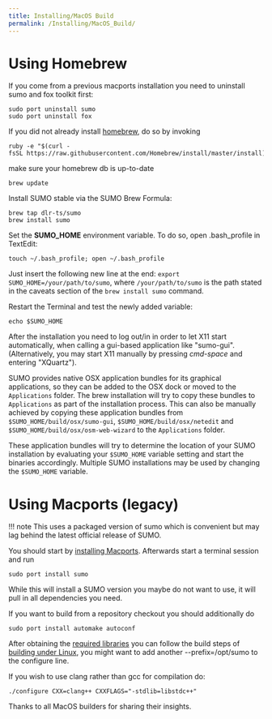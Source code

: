 ```yaml
---
title: Installing/MacOS Build
permalink: /Installing/MacOS_Build/
---
```


# Using Homebrew

If you come from a previous macports installation you need to uninstall
sumo and fox toolkit first:

```
sudo port uninstall sumo
sudo port uninstall fox
```

If you did not already install [homebrew](http://brew.sh), do so by
invoking

```
ruby -e "$(curl -fsSL https://raw.githubusercontent.com/Homebrew/install/master/install)"
```

make sure your homebrew db is up-to-date

```
brew update
```

Install SUMO stable via the SUMO Brew Formula:

```
brew tap dlr-ts/sumo
brew install sumo
```

Set the **SUMO_HOME** environment variable. To do so, open .bash_profile in TextEdit: 

```
touch ~/.bash_profile; open ~/.bash_profile
```
Just insert the following new line at the end: `export SUMO_HOME=/your/path/to/sumo`, where `/your/path/to/sumo` is the path stated in the caveats section of the `brew install sumo` command.

Restart the Terminal and test the newly added variable:
```
echo $SUMO_HOME
```

After the installation you need to log out/in in order to let X11 start
automatically, when calling a gui-based application like "sumo-gui".
(Alternatively, you may start X11 manually by pressing *cmd-space* and
entering "XQuartz").

SUMO provides native OSX application bundles for its graphical applications, so they can be added to the OSX dock or moved to the `Applications` folder. The brew installation will try to copy these bundles to `Applications` as part of the installation process. This can also be manually achieved by copying these application bundles from `$SUMO_HOME/build/osx/sumo-gui`, `$SUMO_HOME/build/osx/netedit` and `$SUMO_HOME/build/osx/osm-web-wizard` to the `Applications` folder. 

These application bundles will try to determine the location of your SUMO installation by evaluating your `$SUMO_HOME` variable setting and start the binaries accordingly. Multiple SUMO installations may be used by changing the `$SUMO_HOME` variable.

# Using Macports (legacy)

!!! note
    This uses a packaged version of sumo which is convenient but may lag behind the latest official release of SUMO.

You should start by [installing
Macports](https://www.macports.org/install.php). Afterwards start a
terminal session and run

```
sudo port install sumo
```

While this will install a SUMO version you maybe do not want to use, it
will pull in all dependencies you need.

If you want to build from a repository checkout you should additionally
do

```
sudo port install automake autoconf
```

After obtaining the [required libraries](../Installing/Linux_Build.md#installing_required_tools_and_libraries)
you can follow the build steps of [building under Linux](../Installing/Linux_Build.md#getting_the_source_code), you
might want to add another --prefix=/opt/sumo to the configure line.

If you wish to use clang rather than gcc for compilation do:

```
./configure CXX=clang++ CXXFLAGS="-stdlib=libstdc++"
```

Thanks to all MacOS builders for sharing their insights.

